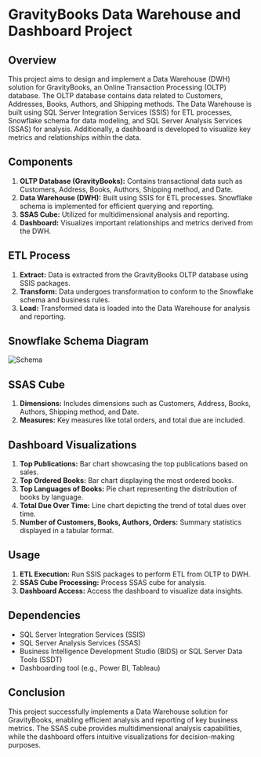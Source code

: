 # GravityBooks Data Warehouse and Dashboard Project

## Overview
This project aims to design and implement a Data Warehouse (DWH) solution for GravityBooks, an Online Transaction Processing (OLTP) database. The OLTP database contains data related to Customers, Addresses, Books, Authors, and Shipping methods. The Data Warehouse is built using SQL Server Integration Services (SSIS) for ETL processes, Snowflake schema for data modeling, and SQL Server Analysis Services (SSAS) for analysis. Additionally, a dashboard is developed to visualize key metrics and relationships within the data.

## Components
1. **OLTP Database (GravityBooks):** Contains transactional data such as Customers, Address, Books, Authors, Shipping method, and Date.
2. **Data Warehouse (DWH):** Built using SSIS for ETL processes. Snowflake schema is implemented for efficient querying and reporting.
3. **SSAS Cube:** Utilized for multidimensional analysis and reporting.
4. **Dashboard:** Visualizes important relationships and metrics derived from the DWH.

## ETL Process
1. **Extract:** Data is extracted from the GravityBooks OLTP database using SSIS packages.
2. **Transform:** Data undergoes transformation to conform to the Snowflake schema and business rules.
3. **Load:** Transformed data is loaded into the Data Warehouse for analysis and reporting.

## Snowflake Schema Diagram
![Schema](https://github.com/farah1612/GravityBooks/assets/96481182/6083dbea-83a8-4d0e-b553-7b2c7cb4260e)




## SSAS Cube
1. **Dimensions:** Includes dimensions such as Customers, Address, Books, Authors, Shipping method, and Date.
2. **Measures:** Key measures like total orders, and total due are included.
   
## Dashboard Visualizations
1. **Top Publications:** Bar chart showcasing the top publications based on sales.
2. **Top Ordered Books:** Bar chart displaying the most ordered books.
3. **Top Languages of Books:** Pie chart representing the distribution of books by language.
4. **Total Due Over Time:** Line chart depicting the trend of total dues over time.
5. **Number of Customers, Books, Authors, Orders:** Summary statistics displayed in a tabular format.

## Usage
1. **ETL Execution:** Run SSIS packages to perform ETL from OLTP to DWH.
2. **SSAS Cube Processing:** Process SSAS cube for analysis.
3. **Dashboard Access:** Access the dashboard to visualize data insights.

## Dependencies
- SQL Server Integration Services (SSIS)
- SQL Server Analysis Services (SSAS)
- Business Intelligence Development Studio (BIDS) or SQL Server Data Tools (SSDT)
- Dashboarding tool (e.g., Power BI, Tableau)

## Conclusion
This project successfully implements a Data Warehouse solution for GravityBooks, enabling efficient analysis and reporting of key business metrics. The SSAS cube provides multidimensional analysis capabilities, while the dashboard offers intuitive visualizations for decision-making purposes.
